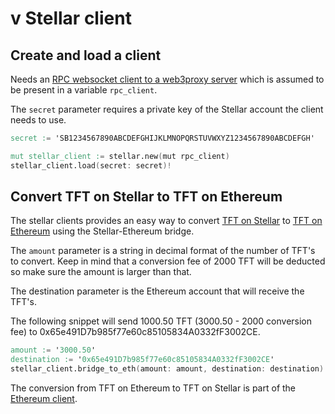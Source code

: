 # v Stellar client

## Create and load a client

Needs an [RPC websocket client to a web3proxy server](../vclients.md#rpc-websocket-client) which is assumed to be present in a variable `rpc_client`.

The `secret` parameter requires a private key of the Stellar account the client needs to use.

```v
secret := 'SB1234567890ABCDEFGHIJKLMNOPQRSTUVWXYZ1234567890ABCDEFGH'

mut stellar_client := stellar.new(mut rpc_client)
stellar_client.load(secret: secret)!

```

## Convert TFT on Stellar to TFT on Ethereum

The stellar clients provides an easy way to convert [TFT on Stellar](https://github.com/threefoldfoundation/tft-stellar) to [TFT on Ethereum](https://github.com/threefoldfoundation/tft/tree/main/ethereum) using the Stellar-Ethereum bridge.

The `amount` parameter is a string in decimal format of the number of TFT's to convert. Keep in mind that a conversion fee of 2000 TFT will be deducted so make sure the amount is larger than that.

The destination parameter is the Ethereum account that will receive the TFT's.

The following snippet will send 1000.50 TFT (3000.50 - 2000 conversion fee) to 0x65e491D7b985f77e60c85105834A0332fF3002CE.

```v
amount := '3000.50'
destination := '0x65e491D7b985f77e60c85105834A0332fF3002CE'
stellar_client.bridge_to_eth(amount: amount, destination: destination)!
```

The conversion from TFT on Ethereum to TFT on Stellar is part of the [Ethereum client](../ethereum/ethereum.md#convert-tft-on-ethereum-to-tft-on-stellar).
